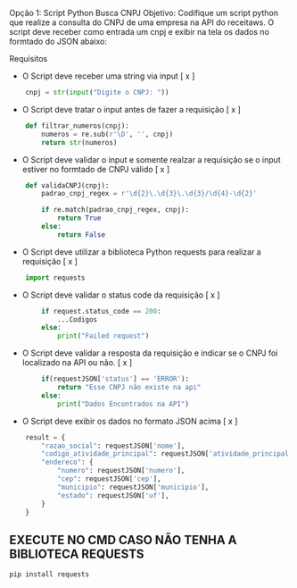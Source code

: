 Opção 1: Script Python Busca CNPJ
Objetivo: Codifique um script python que realize a consulta do CNPJ de uma empresa na API do receitaws. O script deve receber como entrada um cnpj e exibir na tela os dados no formtado do JSON abaixo:

Requisitos
- O Script deve receber uma string via input [ x ]
```python
    cnpj = str(input("Digite o CNPJ: "))
```

- O Script deve tratar o input antes de fazer a requisição [ x ]
```python
    def filtrar_numeros(cnpj):
        numeros = re.sub(r'\D', '', cnpj)
        return str(numeros)
```

- O Script deve validar o input e somente realzar a requisição se o input estiver no formtado de CNPJ válido [ x ]

```python
    def validaCNPJ(cnpj):
        padrao_cnpj_regex = r'\d{2}\.\d{3}\.\d{3}/\d{4}-\d{2}'

        if re.match(padrao_cnpj_regex, cnpj):
            return True
        else:
            return False
```



- O Script deve utilizar a biblioteca Python requests para realizar a requisição [ x ]
```python
    import requests
```

- O Script deve validar o status code da requisição [ x ]
```python
        if request.status_code == 200:
            ...Codigos
        else:
            print("Failed request")
```

- O Script deve validar a resposta da requisição e indicar se o CNPJ foi localizado na API ou não. [ x ]
```python
        if(requestJSON['status'] == 'ERROR'): 
            return "Esse CNPJ não existe na api"
        else:
            print("Dados Encontrados na API")
```

- O Script deve exibir os dados no formato JSON acima [ x ]
```python
    result = {
        "razao_social": requestJSON['nome'],
        "codigo_atividade_principal": requestJSON['atividade_principal'][0]['code'],
        "endereco": {
            "numero": requestJSON['numero'],
            "cep": requestJSON['cep'],
            "municipio": requestJSON['municipio'],
            "estado": requestJSON['uf'],
        }
    }

```

        

## EXECUTE NO CMD CASO NÃO TENHA A BIBLIOTECA REQUESTS
    pip install requests





